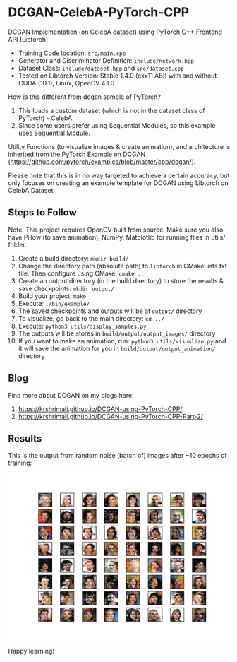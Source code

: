 # DCGAN-CelebA-PyTorch-CPP

DCGAN Implementation (on CelebA dataset) using PyTorch C++ Frontend API (Libtorch)

- Training Code location: `src/main.cpp`
- Generator and Discriminator Definition: `include/network.hpp`
- Dataset Class: `include/dataset.hpp` and `src/dataset.cpp`
- Tested on Libtorch Version: Stable 1.4.0 (cxx11 ABI) with and without CUDA (10.1), Linux, OpenCV 4.1.0

How is this different from dcgan sample of PyTorch?

1. This loads a custom dataset (which is not in the dataset class of PyTorch) - CelebA.
2. Since some users prefer using Sequential Modules, so this example uses Sequential Module.

Utility Functions (to visualize images & create animation), and architecture is inherited from the PyTorch Example on DCGAN (https://github.com/pytorch/examples/blob/master/cpp/dcgan/).

Please note that this is in no way targeted to achieve a certain accuracy, but only focuses on creating an example template for DCGAN using Libtorch on CelebA Dataset.

## Steps to Follow

Note: This project requires OpenCV built from source. Make sure you also have Pillow (to save animation), NumPy, Matplotlib for running files in utils/ folder.

1. Create a build directory: `mkdir build/`
2. Change the directory path (absolute path) to `libtorch` in CMakeLists.txt file. Then configure using CMake: `cmake ..`
3. Create an output directory (in the build directory) to store the results & save checkpoints: `mkdir output/`
4. Build your project: `make`
5. Execute: `./bin/example/`
6. The saved checkpoints and outputs will be at `output/` directory
7. To visualize, go back to the main directory: `cd ../`
8. Execute: `python3 utils/display_samples.py`
9. The outputs will be stores in `build/output/output_images/` directory
10. If you want to make an animation, run: `python3 utils/visualize.py` and it will save the animation for you in `build/output/output_animation/` directory

## Blog

Find more about DCGAN on my blogs here: 

1. https://krshrimali.github.io/DCGAN-using-PyTorch-CPP/
2. https://krshrimali.github.io/DCGAN-using-PyTorch-CPP-Part-2/

## Results

This is the output from random noise (batch of) images after ~10 epochs of training:

<img src="images/dcgan-output.png"/>

Happy learning!
